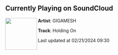 ## Currently Playing on SoundCloud

[<img align="left" width="100" src="https://i1.sndcdn.com/artworks-V2Z3RzzfkCkWTFpq-5ScaCg-t500x500.jpg">](https://soundcloud.com/gigamesh/holding-on?in=gigamesh/sets/holding-on)

**Artist**: GIGAMESH 

**Track**: Holding On

Last updated at 02/21/2024 09:30
